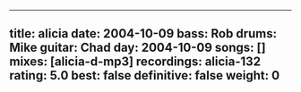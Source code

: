 
---
title: alicia
date: 2004-10-09
bass:	Rob
drums:	Mike
guitar:	Chad
day: 2004-10-09
songs: []
mixes: [alicia-d-mp3]
recordings: alicia-132
rating: 5.0
best: false
definitive: false
weight: 0
---
